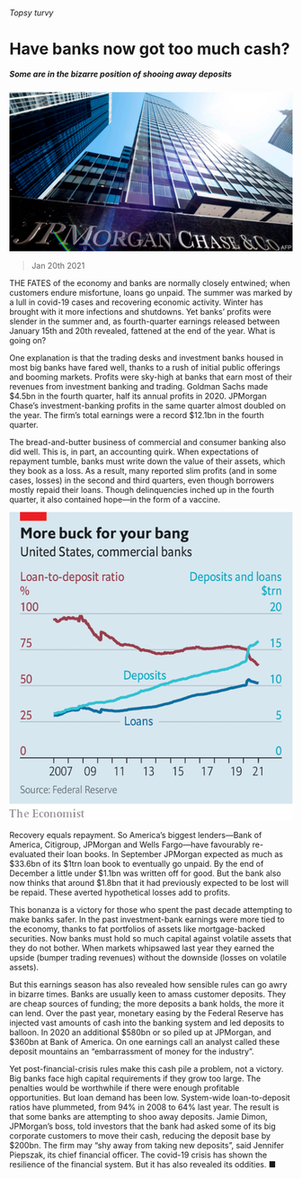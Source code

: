 ###### Topsy turvy

# Have banks now got too much cash? 

##### Some are in the bizarre position of shooing away deposits 

![image](images/20210123_fnp502.jpg) 

> Jan 20th 2021 


THE FATES of the economy and banks are normally closely entwined; when customers endure misfortune, loans go unpaid. The summer was marked by a lull in covid-19 cases and recovering economic activity. Winter has brought with it more infections and shutdowns. Yet banks’ profits were slender in the summer and, as fourth-quarter earnings released between January 15th and 20th revealed, fattened at the end of the year. What is going on?


One explanation is that the trading desks and investment banks housed in most big banks have fared well, thanks to a rush of initial public offerings and booming markets. Profits were sky-high at banks that earn most of their revenues from investment banking and trading. Goldman Sachs made $4.5bn in the fourth quarter, half its annual profits in 2020. JPMorgan Chase’s investment-banking profits in the same quarter almost doubled on the year. The firm’s total earnings were a record $12.1bn in the fourth quarter.



The bread-and-butter business of commercial and consumer banking also did well. This is, in part, an accounting quirk. When expectations of repayment tumble, banks must write down the value of their assets, which they book as a loss. As a result, many reported slim profits (and in some cases, losses) in the second and third quarters, even though borrowers mostly repaid their loans. Though delinquencies inched up in the fourth quarter, it also contained hope—in the form of a vaccine.

![image](images/20210123_fnc511.png) 



Recovery equals repayment. So America’s biggest lenders—Bank of America, Citigroup, JPMorgan and Wells Fargo—have favourably re-evaluated their loan books. In September JPMorgan expected as much as $33.6bn of its $1trn loan book to eventually go unpaid. By the end of December a little under $1.1bn was written off for good. But the bank also now thinks that around $1.8bn that it had previously expected to be lost will be repaid. These averted hypothetical losses add to profits.


This bonanza is a victory for those who spent the past decade attempting to make banks safer. In the past investment-bank earnings were more tied to the economy, thanks to fat portfolios of assets like mortgage-backed securities. Now banks must hold so much capital against volatile assets that they do not bother. When markets whipsawed last year they earned the upside (bumper trading revenues) without the downside (losses on volatile assets).


But this earnings season has also revealed how sensible rules can go awry in bizarre times. Banks are usually keen to amass customer deposits. They are cheap sources of funding; the more deposits a bank holds, the more it can lend. Over the past year, monetary easing by the Federal Reserve has injected vast amounts of cash into the banking system and led deposits to balloon. In 2020 an additional $580bn or so piled up at JPMorgan, and $360bn at Bank of America. On one earnings call an analyst called these deposit mountains an “embarrassment of money for the industry”.


Yet post-financial-crisis rules make this cash pile a problem, not a victory. Big banks face high capital requirements if they grow too large. The penalties would be worthwhile if there were enough profitable opportunities. But loan demand has been low. System-wide loan-to-deposit ratios have plummeted, from 94% in 2008 to 64% last year. The result is that some banks are attempting to shoo away deposits. Jamie Dimon, JPMorgan’s boss, told investors that the bank had asked some of its big corporate customers to move their cash, reducing the deposit base by $200bn. The firm may “shy away from taking new deposits”, said Jennifer Piepszak, its chief financial officer. The covid-19 crisis has shown the resilience of the financial system. But it has also revealed its oddities. ■

